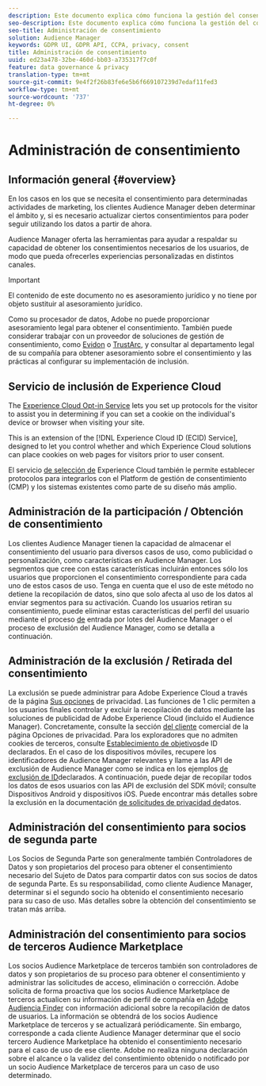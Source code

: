 ```yaml
---
description: Este documento explica cómo funciona la gestión del consentimiento en el Audience Manager.
seo-description: Este documento explica cómo funciona la gestión del consentimiento en el Audience Manager.
seo-title: Administración de consentimiento
solution: Audience Manager
keywords: GDPR UI, GDPR API, CCPA, privacy, consent
title: Administración de consentimiento
uuid: ed23a478-32be-460d-bb03-a735317f7c0f
feature: data governance & privacy
translation-type: tm+mt
source-git-commit: 9e4f2f26b83fe6e5b6f669107239d7edaf11fed3
workflow-type: tm+mt
source-wordcount: '737'
ht-degree: 0%

---
```



# Administración de consentimiento

## Información general {#overview}

En los casos en los que se necesita el consentimiento para determinadas actividades de marketing, los clientes Audience Manager deben determinar el ámbito y, si es necesario actualizar ciertos consentimientos para poder seguir utilizando los datos a partir de ahora.

Audience Manager oferta las herramientas para ayudar a respaldar su capacidad de obtener los consentimientos necesarios de los usuarios, de modo que pueda ofrecerles experiencias personalizadas en distintos canales.

>[!IMPORTANT]
>
> El contenido de este documento no es asesoramiento jurídico y no tiene por objeto sustituir al asesoramiento jurídico.
>
> Como su procesador de datos, Adobe no puede proporcionar asesoramiento legal para obtener el consentimiento. También puede considerar trabajar con un proveedor de soluciones de gestión de consentimiento, como [Evidon](https://theblog.adobe.com/evidon-builds-gdpr-universal-consent-integration-with-launch-by-adobe/) o [TrustArc](https://theblog.adobe.com/trustarc-builds-consent-integration-launch-adobe/), y consultar al departamento legal de su compañía para obtener asesoramiento sobre el consentimiento y las prácticas al configurar su implementación de inclusión.

## Servicio de inclusión de Experience Cloud

The [Experience Cloud Opt-in Service](https://docs.adobe.com/content/help/en/id-service/using/implementation/opt-in-service/optin-overview.html) lets you set up protocols for the visitor to assist you in determining if you can set a cookie on the individual&#39;s device or browser when visiting your site.

This is an extension of the [!DNL Experience Cloud ID (ECID) Service], designed to let you control whether and which Experience Cloud solutions can place cookies on web pages for visitors prior to user consent.

El servicio [de selección de](https://docs.adobe.com/content/help/en/id-service/using/implementation/opt-in-service/optin-overview.html) Experience Cloud también le permite establecer protocolos para integrarlos con el Platform de gestión de consentimiento (CMP) y los sistemas existentes como parte de su diseño más amplio.

## Administración de la participación / Obtención de consentimiento

Los clientes Audience Manager tienen la capacidad de almacenar el consentimiento del usuario para diversos casos de uso, como publicidad o personalización, como características en Audience Manager. Los segmentos que cree con estas características incluirán entonces sólo los usuarios que proporcionen el consentimiento correspondiente para cada uno de estos casos de uso. Tenga en cuenta que el uso de este método no detiene la recopilación de datos, sino que solo afecta al uso de los datos al enviar segmentos para su activación. Cuando los usuarios retiran su consentimiento, puede eliminar estas características del perfil del usuario mediante el proceso [de](../../integration/sending-audience-data/batch-data-transfer-explained/inbound-file-contents.md) entrada por lotes del Audience Manager o el proceso de exclusión del Audience Manager, como se detalla a continuación.

## Administración de la exclusión / Retirada del consentimiento

La exclusión se puede administrar para Adobe Experience Cloud a través de la página [Sus opciones](https://www.adobe.com/privacy/opt-out.html#customeruse) de privacidad. Las funciones de 1 clic permiten a los usuarios finales controlar y excluir la recopilación de datos mediante las soluciones de publicidad de Adobe Experience Cloud (incluido el Audience Manager). Concretamente, consulte la sección [del cliente](https://www.adobe.com/privacy/opt-out.html#customeruse) comercial de la página Opciones de privacidad. Para los exploradores que no admiten cookies de terceros, consulte [Establecimiento de objetivos](../../features/declared-ids.md#declared-id-targeting)de ID declarados. En el caso de los dispositivos móviles, recupere los identificadores de Audience Manager relevantes y llame a las API de exclusión de Audience Manager como se indica en los ejemplos [de exclusión de ID](../../features/declared-ids.md#opt-out-examples)declarados. A continuación, puede dejar de recopilar todos los datos de esos usuarios con las API de exclusión del SDK móvil; consulte Dispositivos [](https://docs.adobe.com/content/help/en/mobile-services/android/gdpr-privacy-android/privacy.html) Android y dispositivos [](https://docs.adobe.com/content/help/en/mobile-services/ios/privacy-gdpr-ios/privacy.html)iOS. Puede encontrar más detalles sobre la exclusión en la documentación [de solicitudes de privacidad de](../../overview/data-security-and-privacy/data-privacy-requests.md)datos.

## Administración del consentimiento para socios de segunda parte

Los Socios de Segunda Parte son generalmente también Controladores de Datos y son propietarios del proceso para obtener el consentimiento necesario del Sujeto de Datos para compartir datos con sus socios de datos de segunda Parte. Es su responsabilidad, como cliente Audience Manager, determinar si el segundo socio ha obtenido el consentimiento necesario para su caso de uso. Más detalles sobre la obtención del consentimiento se tratan más arriba.

## Administración del consentimiento para socios de terceros Audience Marketplace

Los socios Audience Marketplace de terceros también son controladores de datos y son propietarios de su proceso para obtener el consentimiento y administrar las solicitudes de acceso, eliminación o corrección. Adobe solicita de forma proactiva que los socios Audience Marketplace de terceros actualicen su información de perfil de compañía en [Adobe Audiencia Finder](https://www.adobe-audience-finder.com/) con información adicional sobre la recopilación de datos de usuarios. La información se obtendrá de los socios Audience Marketplace de terceros y se actualizará periódicamente. Sin embargo, corresponde a cada cliente Audience Manager determinar que el socio tercero Audience Marketplace ha obtenido el consentimiento necesario para el caso de uso de ese cliente. Adobe no realiza ninguna declaración sobre el alcance o la validez del consentimiento obtenido o notificado por un socio Audience Marketplace de terceros para un caso de uso determinado.
